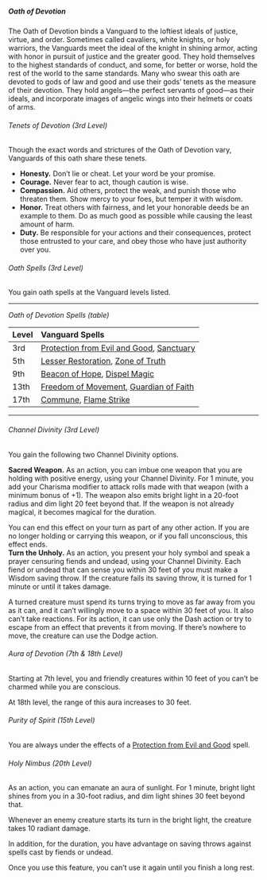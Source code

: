 ##### Oath of Devotion

The Oath of Devotion binds a Vanguard to the loftiest ideals of justice, virtue, and order.
Sometimes called cavaliers, white knights, or holy warriors, the Vanguards meet the ideal of the knight in shining armor, acting with honor in pursuit of justice and the greater good.
They hold themselves to the highest standards of conduct, and some, for better or worse, hold the rest of the world to the same standards.
Many who swear this oath are devoted to gods of law and good and use their gods’ tenets as the measure of their devotion.
They hold angels—the perfect servants of good—as their ideals, and incorporate images of angelic wings into their helmets or coats of arms.

###### Tenets of Devotion (3rd Level)

Though the exact words and strictures of the Oath of Devotion vary, Vanguards of this oath share these tenets.

- **Honesty.**
  Don’t lie or cheat.
  Let your word be your promise.
- **Courage.**
  Never fear to act, though caution is wise.
- **Compassion.**
  Aid others, protect the weak, and punish those who threaten them.
  Show mercy to your foes, but temper it with wisdom.
- **Honor.**
  Treat others with fairness, and let your honorable deeds be an example to them.
  Do as much good as possible while causing the least amount of harm.
- **Duty.**
  Be responsible for your actions and their consequences, protect those entrusted to your care, and obey those who have just authority over you.

###### Oath Spells (3rd Level)

You gain oath spells at the Vanguard levels listed.

___
<!-- markdownlint-disable-next-line no-emphasis-as-heading -->
_Oath of Devotion Spells (table)_

| Level | Vanguard Spells                                                                                                                  |
|:------|:---------------------------------------------------------------------------------------------------------------------------------|
|  3rd  | [Protection from Evil and Good](#Protection_from_Evil_and_Good_protection_from_evil_and_good), [Sanctuary](#Sanctuary_sanctuary) |
|  5th  | [Lesser Restoration](#Lesser_Restoration_lesser_restoration), [Zone of Truth](#Zone_of_Truth_zone_of_truth)                      |
|  9th  | [Beacon of Hope](#Beacon_of_Hope_beacon_of_hope), [Dispel Magic](#Dispel_Magic_dispel_magic)                                     |
| 13th  | [Freedom of Movement](#Freedom_of_Movement_freedom_of_movement), [Guardian of Faith](#Guardian_of_Faith_guardian_of_faith)       |
| 17th  | [Commune](#Commune_commune), [Flame Strike](#Flame_Strike_flame_strike)                                                          |

___

###### Channel Divinity (3rd Level)

You gain the following two Channel Divinity options.

**Sacred Weapon.**
As an action, you can imbue one weapon that you are holding with positive energy, using your Channel Divinity.
For 1 minute, you add your Charisma modifier to attack rolls made with that weapon (with a minimum bonus of +1).
The weapon also emits bright light in a 20-foot radius and dim light 20 feet beyond that.
If the weapon is not already magical, it becomes magical for the duration.

You can end this effect on your turn as part of any other action.
If you are no longer holding or carrying this weapon, or if you fall unconscious, this effect ends.
\
**Turn the Unholy.**
As an action, you present your holy symbol and speak a prayer censuring fiends and undead, using your Channel Divinity.
Each fiend or undead that can sense you within 30 feet of you must make a Wisdom saving throw.
If the creature fails its saving throw, it is turned for 1 minute or until it takes damage.

A turned creature must spend its turns trying to move as far away from you as it can, and it can’t willingly move to a space within 30 feet of you.
It also can’t take reactions.
For its action, it can use only the Dash action or try to escape from an effect that prevents it from moving.
If there’s nowhere to move, the creature can use the Dodge action.

###### Aura of Devotion (7th & 18th Level)

Starting at 7th level, you and friendly creatures within 10 feet of you can’t be charmed while you are conscious.

At 18th level, the range of this aura increases to 30 feet.

###### Purity of Spirit (15th Level)
You are always under the effects of a [Protection from Evil and Good](#Protection_from_Evil_and_Good_protection_from_evil_and_good) spell.

###### Holy Nimbus (20th Level)

As an action, you can emanate an aura of sunlight.
For 1 minute, bright light shines from you in a 30-foot radius, and dim light shines 30 feet beyond that.

Whenever an enemy creature starts its turn in the bright light, the creature takes 10 radiant damage.

In addition, for the duration, you have advantage on saving throws against spells cast by fiends or undead.

Once you use this feature, you can’t use it again until you finish a long rest.
